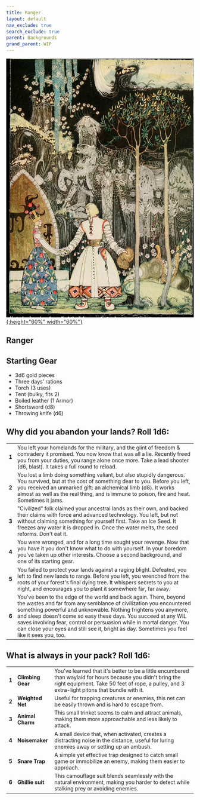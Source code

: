```yaml
---
title: Ranger
layout: default
nav_exclude: true
search_exclude: true
parent: Backgrounds
grand_parent: WIP
---
```


[![Alt text](/img/backgrounds/ranger.jpg "East of the Sun and West of the Moon, illustrated by Kay Nielsen"){:height="60%" width="60%"}](/img/backgrounds/ranger.jpg)

## Ranger

## Starting Gear

- 3d6 gold pieces
- Three days’ rations
- Torch (3 uses)
- Tent (bulky, fits 2)
- Boiled leather (1 Armor)
- Shortsword (d8)
- Throwing knife (d6)

## Why did you abandon your lands? Roll 1d6:

|       |                                                              |
| ----- | ------------------------------------------------------------ |
| **1** | You left your homelands for the military, and the glint of freedom & comradery it promised. You now know that was all a lie. Recently freed you from your duties, you range alone once more. Take a lead shooter (d6, blast). It takes a full round to reload. |
| **2** | You lost a limb doing something valiant, but also stupidly dangerous. You survived, but at the cost of something dear to you. Before you left, you received an unmarked gift: an alchemical limb (d8). It works almost as well as the real thing, and is immune to poison, fire and heat. Sometimes it jams. |
| **3** | "Civilized" folk claimed your ancestral lands as their own, and backed their claims with force and advanced technology. You left, but not without claiming something for yourself first. Take an Ice Seed. It freezes any water it is dropped in. Once the water melts, the seed reforms. Don't eat it. |
| **4** | You were wronged, and for a long time sought your revenge. Now that you have it you don't know what to do with yourself. In your boredom you've taken up other interests. Choose a second background, and one of its starting gear. |
| **5** | You failed to protect your lands against a raging blight. Defeated, you left to find new lands to range. Before you left, you wrenched from the roots of your forest's final dying tree. It whispers secrets to you at night, and encourages you to plant it somewhere far, far away. |
| **6** | You've been to the edge of the world and back again. There, beyond the wastes and far from any semblance of civilization you encountered something powerful and unknowable. Nothing frightens you anymore, and sleep doesn't come so easy these days. You succeed at any WIL saves involving fear, control or persuasion while in mortal danger. You can close your eyes and still see it, bright as day. Sometimes you feel like it sees you, too. |

## What is always in your pack? Roll 1d6:

|      |                   |                                                              |
| ---- | ----------------- | ------------------------------------------------------------ |
| **1** | **Climbing Gear** | You've learned that it's better to be a little encumbered than waylaid for hours because you didn't bring the right equipment. Take 50 feet of rope, a pulley, and 3 extra-light pitons that bundle with it. |
| **2** | **Weighted Net**  | Useful for trapping creatures or enemies, this net can be easily thrown and is hard to escape from. |
| **3** | **Animal Charm** | This small trinket seems to calm and attract animals, making them more approachable and less likely to attack. |
| **4** | **Noisemaker** | A small device that, when activated, creates a distracting noise in the distance, useful for luring enemies away or setting up an ambush. |
| **5** | **Snare Trap**| A simple yet effective trap designed to catch small game or immobilize an enemy, making them easier to approach. |
| **6** | **Ghillie suit** | This camouflage suit blends seamlessly with the natural environment, making you harder to detect while stalking prey or avoiding enemies. |